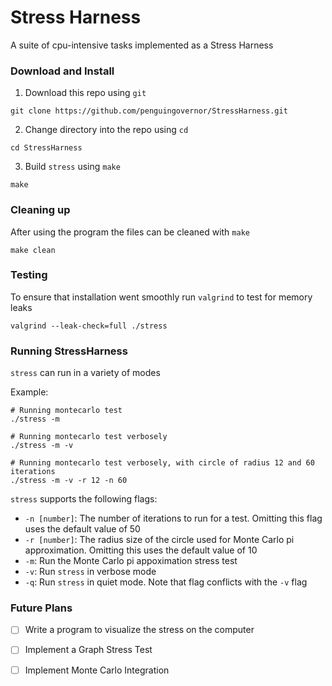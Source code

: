 # Stress Harness
A suite of cpu-intensive tasks implemented as a Stress Harness

### Download and Install
1. Download this repo using ``git``
```shell
git clone https://github.com/penguingovernor/StressHarness.git
```

2. Change directory into the repo using ``cd``
```shell
cd StressHarness
```

3. Build ``stress`` using ``make``
```shell
make
```

### Cleaning up
After using the program the files can be cleaned with ``make``
```shell
make clean
```

### Testing
To ensure that installation went smoothly run ``valgrind`` to test for memory leaks
```shell
valgrind --leak-check=full ./stress
```

### Running StressHarness

``stress`` can run in a variety of modes

Example:
```shell
# Running montecarlo test
./stress -m

# Running montecarlo test verbosely
./stress -m -v

# Running montecarlo test verbosely, with circle of radius 12 and 60 iterations
./stress -m -v -r 12 -n 60
```

``stress`` supports the following flags:
* ``-n [number]``: The number of iterations to run for a test. Omitting this flag uses the default value of 50
* ``-r [number]``: The radius size of the circle used for Monte Carlo pi approximation. Omitting this uses the default value of 10
* ``-m``: Run the Monte Carlo pi appoximation stress test
* ``-v``: Run ``stress`` in verbose mode
* ``-q``: Run ``stress`` in quiet mode. Note that flag conflicts with the ``-v`` flag

### Future Plans
* [ ] Write a program to visualize the stress on the computer
* [ ] Implement a Graph Stress Test
* [ ] Implement Monte Carlo Integration
 
